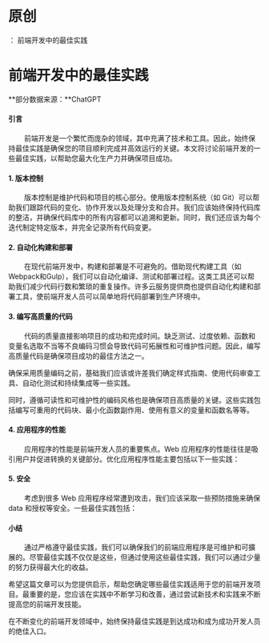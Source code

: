 # 原创
：  前端开发中的最佳实践

# 前端开发中的最佳实践

**部分数据来源：**ChatGPT

#### 引言

        前端开发是一个繁忙而庞杂的领域，其中充满了技术和工具。因此，始终保持最佳实践是确保您的项目顺利完成并高效运行的关键。本文将讨论前端开发的一些最佳实践，以帮助您最大化生产力并确保项目成功。

#### 1. 版本控制

        版本控制是维护代码和项目的核心部分。使用版本控制系统（如 Git）可以帮助我们跟踪代码的变化、协作开发以及处理分支和合并。我们应该始终保持代码库的整洁，并确保代码库中的所有内容都可以追溯和更新。同时，我们还应该为每个迭代制定特定版本，并完全记录所有代码变更。

#### 2. 自动化构建和部署

        在现代前端开发中，构建和部署是不可避免的。借助现代构建工具（如Webpack和Gulp），我们可以自动化编译、测试和部署过程。这类工具还可以帮助我们减少代码行数和繁琐的重复操作。许多云服务提供商也提供自动化构建和部署工具，使前端开发人员可以简单地将代码部署到生产环境中。

#### 3. 编写高质量的代码

        代码的质量直接影响项目的成功和完成时间。缺乏测试、过度依赖、函数和变量名选取不当等不良编码习惯会导致代码可拓展性和可维护性问题。因此，编写高质量代码是确保项目成功的最佳方法之一。

确保采用质量编码之前，基础我们应该或许差我们确定样式指南、使用代码审查工具、自动化测试和持续集成等一些实践。

同时，遵循可读性和可维护性的编码风格也是确保项目高质量的关键。这些实践包括编写可重用的代码块、最小化函数副作用、使用有意义的变量和函数名等等。

#### 4. 应用程序的性能

        应用程序的性能是前端开发人员的重要焦点。Web 应用程序的性能往往是吸引用户并促进转换的关键部分。优化应用程序性能主要包括以下一些实践：

#### 5. 安全

        考虑到很多 Web 应用程序经常遭到攻击，我们应该采取一些预防措施来确保 data 和授权等安全。一些最佳实践包括：

#### 小结

        通过严格遵守最佳实践，我们可以确保我们的前端应用程序是可维护和可擴展的。尽管最佳实践不仅仅是这些，但通过使用这些最佳实践，我们可以通过少量的努力获得最大化的收益。

希望这篇文章可以为您提供启示，帮助您确定哪些最佳实践适用于您的前端开发项目。最重要的是，您应该在实践中不断学习和改善，通过尝试新技术和实践来不断提高您的前端开发技能。

在不断变化的前端开发领域中，始终保持最佳实践是到达成功和成为成功开发人员的绝佳入口。

